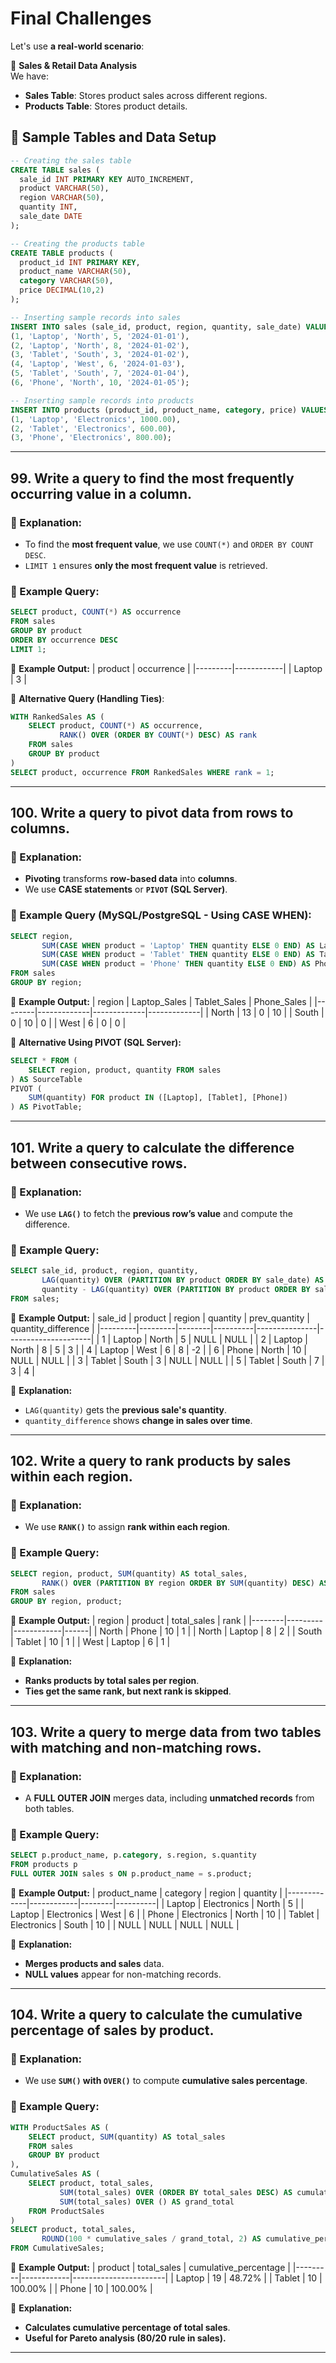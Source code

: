 # Final Challenges

Let's use **a real-world scenario**:  

📌 **Sales & Retail Data Analysis**  
We have:
- **Sales Table**: Stores product sales across different regions.
- **Products Table**: Stores product details.

## 📌 Sample Tables and Data Setup

```sql
-- Creating the sales table
CREATE TABLE sales (
  sale_id INT PRIMARY KEY AUTO_INCREMENT,
  product VARCHAR(50),
  region VARCHAR(50),
  quantity INT,
  sale_date DATE
);

-- Creating the products table
CREATE TABLE products (
  product_id INT PRIMARY KEY,
  product_name VARCHAR(50),
  category VARCHAR(50),
  price DECIMAL(10,2)
);

-- Inserting sample records into sales
INSERT INTO sales (sale_id, product, region, quantity, sale_date) VALUES
(1, 'Laptop', 'North', 5, '2024-01-01'),
(2, 'Laptop', 'North', 8, '2024-01-02'),
(3, 'Tablet', 'South', 3, '2024-01-02'),
(4, 'Laptop', 'West', 6, '2024-01-03'),
(5, 'Tablet', 'South', 7, '2024-01-04'),
(6, 'Phone', 'North', 10, '2024-01-05');

-- Inserting sample records into products
INSERT INTO products (product_id, product_name, category, price) VALUES
(1, 'Laptop', 'Electronics', 1000.00),
(2, 'Tablet', 'Electronics', 600.00),
(3, 'Phone', 'Electronics', 800.00);
```

---

## 99. Write a query to find the most frequently occurring value in a column.

### 🔹 Explanation:
- To find the **most frequent value**, we use `COUNT(*)` and `ORDER BY COUNT DESC`.
- `LIMIT 1` ensures **only the most frequent value** is retrieved.

### 🔹 Example Query:
```sql
SELECT product, COUNT(*) AS occurrence
FROM sales
GROUP BY product
ORDER BY occurrence DESC
LIMIT 1;
```

🔹 **Example Output:**
| product | occurrence |
|---------|------------|
| Laptop  | 3         |

🔹 **Alternative Query (Handling Ties)**:
```sql
WITH RankedSales AS (
    SELECT product, COUNT(*) AS occurrence,
           RANK() OVER (ORDER BY COUNT(*) DESC) AS rank
    FROM sales
    GROUP BY product
)
SELECT product, occurrence FROM RankedSales WHERE rank = 1;
```

---

## 100. Write a query to pivot data from rows to columns.

### 🔹 Explanation:
- **Pivoting** transforms **row-based data** into **columns**.
- We use **CASE statements** or **`PIVOT` (SQL Server)**.

### 🔹 Example Query (MySQL/PostgreSQL - Using CASE WHEN):
```sql
SELECT region,
       SUM(CASE WHEN product = 'Laptop' THEN quantity ELSE 0 END) AS Laptop_Sales,
       SUM(CASE WHEN product = 'Tablet' THEN quantity ELSE 0 END) AS Tablet_Sales,
       SUM(CASE WHEN product = 'Phone' THEN quantity ELSE 0 END) AS Phone_Sales
FROM sales
GROUP BY region;
```

🔹 **Example Output:**
| region | Laptop_Sales | Tablet_Sales | Phone_Sales |
|--------|-------------|-------------|-------------|
| North  | 13         | 0           | 10          |
| South  | 0          | 10          | 0           |
| West   | 6          | 0           | 0           |

🔹 **Alternative Using PIVOT (SQL Server):**
```sql
SELECT * FROM (
    SELECT region, product, quantity FROM sales
) AS SourceTable
PIVOT (
    SUM(quantity) FOR product IN ([Laptop], [Tablet], [Phone])
) AS PivotTable;
```

---

## 101. Write a query to calculate the difference between consecutive rows.

### 🔹 Explanation:
- We use **`LAG()`** to fetch the **previous row’s value** and compute the difference.

### 🔹 Example Query:
```sql
SELECT sale_id, product, region, quantity,
       LAG(quantity) OVER (PARTITION BY product ORDER BY sale_date) AS prev_quantity,
       quantity - LAG(quantity) OVER (PARTITION BY product ORDER BY sale_date) AS quantity_difference
FROM sales;
```

🔹 **Example Output:**
| sale_id | product | region | quantity | prev_quantity | quantity_difference |
|---------|---------|--------|----------|---------------|---------------------|
| 1  | Laptop  | North  | 5  | NULL | NULL |
| 2  | Laptop  | North  | 8  | 5    | 3    |
| 4  | Laptop  | West   | 6  | 8    | -2   |
| 6  | Phone   | North  | 10 | NULL | NULL |
| 3  | Tablet  | South  | 3  | NULL | NULL |
| 5  | Tablet  | South  | 7  | 3    | 4    |


🔹 **Explanation:**
- `LAG(quantity)` gets the **previous sale's quantity**.
- `quantity_difference` shows **change in sales over time**.

---

## 102. Write a query to rank products by sales within each region.

### 🔹 Explanation:
- We use **`RANK()`** to assign **rank within each region**.

### 🔹 Example Query:
```sql
SELECT region, product, SUM(quantity) AS total_sales,
       RANK() OVER (PARTITION BY region ORDER BY SUM(quantity) DESC) AS rank
FROM sales
GROUP BY region, product;
```

🔹 **Example Output:**
| region | product | total_sales | rank |
|--------|---------|------------|------|
| North  | Phone   | 10         | 1    |
| North  | Laptop  | 8          | 2    |
| South  | Tablet  | 10         | 1    |
| West   | Laptop  | 6          | 1    |

🔹 **Explanation:**
- **Ranks products by total sales per region**.
- **Ties get the same rank, but next rank is skipped**.

---

## 103. Write a query to merge data from two tables with matching and non-matching rows.

### 🔹 Explanation:
- A **FULL OUTER JOIN** merges data, including **unmatched records** from both tables.

### 🔹 Example Query:
```sql
SELECT p.product_name, p.category, s.region, s.quantity
FROM products p
FULL OUTER JOIN sales s ON p.product_name = s.product;
```

🔹 **Example Output:**
| product_name | category    | region | quantity |
|-------------|------------|--------|----------|
| Laptop      | Electronics | North  | 5        |
| Laptop      | Electronics | West   | 6        |
| Phone       | Electronics | North  | 10       |
| Tablet      | Electronics | South  | 10       |
| NULL        | NULL        | NULL   | NULL     |

🔹 **Explanation:**
- **Merges products and sales** data.
- **NULL values** appear for non-matching records.

---

## 104. Write a query to calculate the cumulative percentage of sales by product.

### 🔹 Explanation:
- We use **`SUM()` with `OVER()`** to compute **cumulative sales percentage**.

### 🔹 Example Query:
```sql
WITH ProductSales AS (
    SELECT product, SUM(quantity) AS total_sales
    FROM sales
    GROUP BY product
),
CumulativeSales AS (
    SELECT product, total_sales,
           SUM(total_sales) OVER (ORDER BY total_sales DESC) AS cumulative_sales,
           SUM(total_sales) OVER () AS grand_total
    FROM ProductSales
)
SELECT product, total_sales, 
       ROUND(100 * cumulative_sales / grand_total, 2) AS cumulative_percentage
FROM CumulativeSales;
```

🔹 **Example Output:**
| product | total_sales | cumulative_percentage |
|---------|------------|-----------------------|
| Laptop  | 19         | 48.72%                |
| Tablet  | 10         | 100.00%                |
| Phone   | 10         | 100.00%               |

🔹 **Explanation:**
- **Calculates cumulative percentage of total sales**.
- **Useful for Pareto analysis (80/20 rule in sales).**

---
